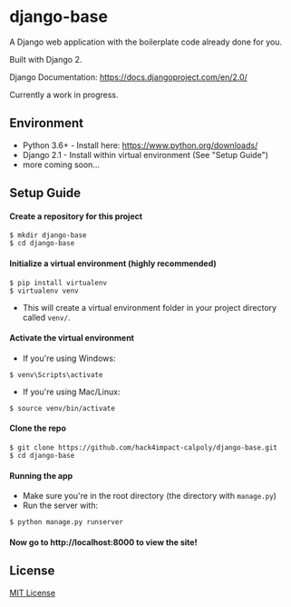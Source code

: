 # django-base
A Django web application with the boilerplate code already done for you.

Built with Django 2.

Django Documentation: https://docs.djangoproject.com/en/2.0/

Currently a work in progress. 

## Environment
* Python 3.6+ - Install here: https://www.python.org/downloads/
* Django 2.1 - Install within virtual environment (See "Setup Guide") 
* more coming soon...

## Setup Guide
#### Create a repository for this project
```
$ mkdir django-base
$ cd django-base
```
#### Initialize a virtual environment (highly recommended)
```
$ pip install virtualenv
$ virtualenv venv
```
* This will create a virtual environment folder in your project directory called `venv/`.
#### Activate the virtual environment
* If you're using Windows:
```
$ venv\Scripts\activate
```
* If you're using Mac/Linux:
```
$ source venv/bin/activate
```
#### Clone the repo
```
$ git clone https://github.com/hack4impact-calpoly/django-base.git
$ cd django-base
```
#### Running the app
* Make sure you're in the root directory (the directory with `manage.py`)
* Run the server with:
```
$ python manage.py runserver
```
#### Now go to http://localhost:8000 to view the site!

## License
[MIT License](LICENSE.md)
